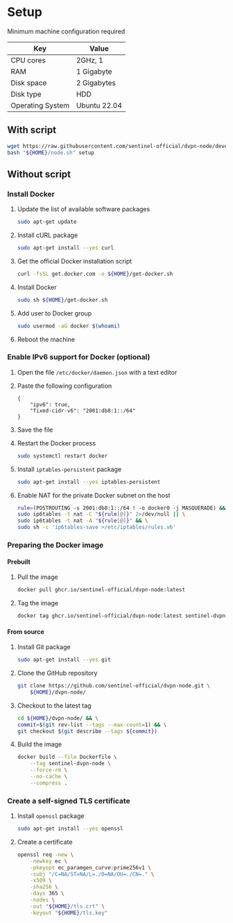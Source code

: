 # Setup

Minimum machine configuration required

| Key              | Value        |
| ---------------- | ------------ |
| CPU cores        | 2GHz, 1      |
| RAM              | 1 Gigabyte   |
| Disk space       | 2 Gigabytes  |
| Disk type        | HDD          |
| Operating System | Ubuntu 22.04 |

## With script

``` sh
wget https://raw.githubusercontent.com/sentinel-official/dvpn-node/development/scripts/runner.sh -O "${HOME}/node.sh" && \
bash "${HOME}/node.sh" setup
```

## Without script

### Install Docker

1. Update the list of available software packages

    ``` sh
    sudo apt-get update
    ```

2. Install cURL package

    ``` sh
    sudo apt-get install --yes curl
    ```

3. Get the official Docker installation script

    ``` sh
    curl -fsSL get.docker.com -o ${HOME}/get-docker.sh
    ```

4. Install Docker

    ``` sh
    sudo sh ${HOME}/get-docker.sh
    ```

5. Add user to Docker group

    ``` sh
    sudo usermod -aG docker $(whoami)
    ```

6. Reboot the machine

### Enable IPv6 support for Docker (optional)

1. Open the file `/etc/docker/daemon.json` with a text editor

2. Paste the following configuration

    ``` text
    {
        "ipv6": true,
        "fixed-cidr-v6": "2001:db8:1::/64"
    }
    ```

3. Save the file

4. Restart the Docker process

    ``` sh
    sudo systemctl restart docker
    ```

5. Install `iptables-persistent` package

    ``` sh
    sudo apt-get install --yes iptables-persistent
    ```

6. Enable NAT for the private Docker subnet on the host

    ``` sh
    rule=(POSTROUTING -s 2001:db8:1::/64 ! -o docker0 -j MASQUERADE) && \
    sudo ip6tables -t nat -C "${rule[@]}" 2>/dev/null || \
    sudo ip6tables -t nat -A "${rule[@]}" && \
    sudo sh -c 'ip6tables-save >/etc/iptables/rules.v6'
    ```

### Preparing the Docker image

#### Prebuilt

1. Pull the image

    ``` sh
    docker pull ghcr.io/sentinel-official/dvpn-node:latest
    ```

2. Tag the image

    ``` sh
    docker tag ghcr.io/sentinel-official/dvpn-node:latest sentinel-dvpn-node
    ```

#### From source

1. Install Git package

    ``` sh
    sudo apt-get install --yes git
    ```

2. Clone the GitHub repository

    ``` sh
    git clone https://github.com/sentinel-official/dvpn-node.git \
        ${HOME}/dvpn-node/
    ```

3. Checkout to the latest tag

    ``` sh
    cd ${HOME}/dvpn-node/ && \
    commit=$(git rev-list --tags --max-count=1) && \
    git checkout $(git describe --tags ${commit})
    ```

4. Build the image

    ``` sh
    docker build --file Dockerfile \
        --tag sentinel-dvpn-node \
        --force-rm \
        --no-cache \
        --compress .
    ```

### Create a self-signed TLS certificate

1. Install `openssl` package

    ``` sh
    sudo apt-get install --yes openssl
    ```

2. Create a certificate

    ``` sh
    openssl req -new \
        -newkey ec \
        -pkeyopt ec_paramgen_curve:prime256v1 \
        -subj "/C=NA/ST=NA/L=./O=NA/OU=./CN=." \
        -x509 \
        -sha256 \
        -days 365 \
        -nodes \
        -out "${HOME}/tls.crt" \
        -keyout "${HOME}/tls.key"
    ```
